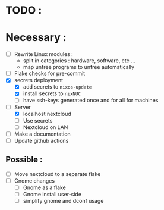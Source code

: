 # TODO :

# Necessary :
 - [ ] Rewrite Linux modules :
    - split in categories : hardware, software, etc ...
    - map unfree programs to unfree automatically
 - [ ] Flake checks for pre-commit
 - [X] secrets deployment
    - [X] add secrets to `nixos-update`
    - [X] install secrets to `nixNUC`
    - [ ] have ssh-keys generated once and for all for machines
 - [ ] Server
    - [X] localhost nextcloud
    - [ ] Use secrets
    - [ ] Nextcloud on LAN
 - [ ] Make a documentation
 - [ ] Update github actions

 ## Possible :
 - [ ] Move nextcloud to a separate flake
 - [ ] Gnome changes
   - [ ] Gnome as a flake
   - [ ] Gnome install user-side
   - [ ] simplify gnome and dconf usage
